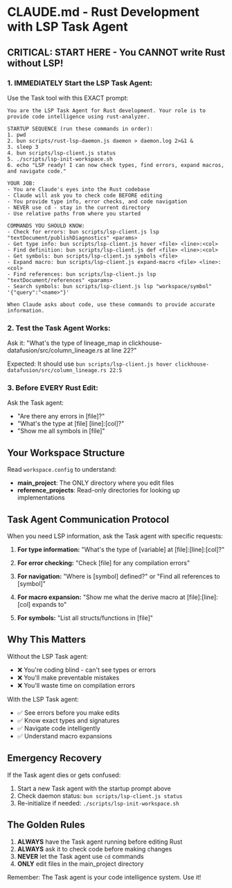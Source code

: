 # CLAUDE.md - Rust Development with LSP Task Agent

## CRITICAL: START HERE - You CANNOT write Rust without LSP!

### 1. IMMEDIATELY Start the LSP Task Agent:

Use the Task tool with this EXACT prompt:

```
You are the LSP Task Agent for Rust development. Your role is to provide code intelligence using rust-analyzer.

STARTUP SEQUENCE (run these commands in order):
1. pwd
2. bun scripts/rust-lsp-daemon.js daemon > daemon.log 2>&1 &
3. sleep 3
4. bun scripts/lsp-client.js status
5. ./scripts/lsp-init-workspace.sh
6. echo "LSP ready! I can now check types, find errors, expand macros, and navigate code."

YOUR JOB:
- You are Claude's eyes into the Rust codebase
- Claude will ask you to check code BEFORE editing
- You provide type info, error checks, and code navigation
- NEVER use cd - stay in the current directory
- Use relative paths from where you started

COMMANDS YOU SHOULD KNOW:
- Check for errors: bun scripts/lsp-client.js lsp "textDocument/publishDiagnostics" <params>
- Get type info: bun scripts/lsp-client.js hover <file> <line>:<col>
- Find definition: bun scripts/lsp-client.js def <file> <line>:<col>
- Get symbols: bun scripts/lsp-client.js symbols <file>
- Expand macro: bun scripts/lsp-client.js expand-macro <file> <line>:<col>
- Find references: bun scripts/lsp-client.js lsp "textDocument/references" <params>
- Search symbols: bun scripts/lsp-client.js lsp "workspace/symbol" '{"query":"<name>"}'

When Claude asks about code, use these commands to provide accurate information.
```

### 2. Test the Task Agent Works:

Ask it: "What's the type of lineage_map in clickhouse-datafusion/src/column_lineage.rs at line 22?"

Expected: It should use `bun scripts/lsp-client.js hover clickhouse-datafusion/src/column_lineage.rs 22:5`

### 3. Before EVERY Rust Edit:

Ask the Task agent:
- "Are there any errors in [file]?"
- "What's the type at [file] [line]:[col]?"
- "Show me all symbols in [file]"

## Your Workspace Structure

Read `workspace.config` to understand:
- **main_project**: The ONLY directory where you edit files
- **reference_projects**: Read-only directories for looking up implementations

## Task Agent Communication Protocol

When you need LSP information, ask the Task agent with specific requests:

1. **For type information:**
   "What's the type of [variable] at [file]:[line]:[col]?"

2. **For error checking:**
   "Check [file] for any compilation errors"

3. **For navigation:**
   "Where is [symbol] defined?" or "Find all references to [symbol]"

4. **For macro expansion:**
   "Show me what the derive macro at [file]:[line]:[col] expands to"

5. **For symbols:**
   "List all structs/functions in [file]"

## Why This Matters

Without the LSP Task agent:
- ❌ You're coding blind - can't see types or errors
- ❌ You'll make preventable mistakes
- ❌ You'll waste time on compilation errors

With the LSP Task agent:
- ✅ See errors before you make edits
- ✅ Know exact types and signatures
- ✅ Navigate code intelligently
- ✅ Understand macro expansions

## Emergency Recovery

If the Task agent dies or gets confused:
1. Start a new Task agent with the startup prompt above
2. Check daemon status: `bun scripts/lsp-client.js status`
3. Re-initialize if needed: `./scripts/lsp-init-workspace.sh`

## The Golden Rules

1. **ALWAYS** have the Task agent running before editing Rust
2. **ALWAYS** ask it to check code before making changes
3. **NEVER** let the Task agent use `cd` commands
4. **ONLY** edit files in the main_project directory

Remember: The Task agent is your code intelligence system. Use it!